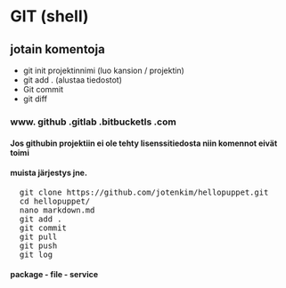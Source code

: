 # GIT (shell)
## jotain komentoja

* git init projektinnimi (luo kansion / projektin)
* git add . (alustaa tiedostot)
* Git commit
* git diff


### www. github .gitlab .bitbucketls .com

#### Jos githubin projektiin ei ole tehty lisenssitiedosta niin komennot eivät toimi
#### muista järjestys jne.
<pre>
  git clone https://github.com/jotenkim/hellopuppet.git
  cd hellopuppet/
  nano markdown.md
  git add .
  git commit
  git pull
  git push
  git log
</pre>

#### package - file - service


